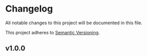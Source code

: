 # Changelog

All notable changes to this project will be documented in this file.

This project adheres to [Semantic Versioning](http://semver.org/).

## v1.0.0
